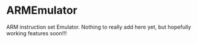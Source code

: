 # ARMEmulator
ARM instruction set Emulator.
Nothing to really add here yet, but hopefully working features soon!!!
